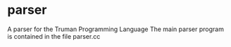 # parser
A parser for the Truman Programming Language
The main parser program is contained in the file parser.cc

